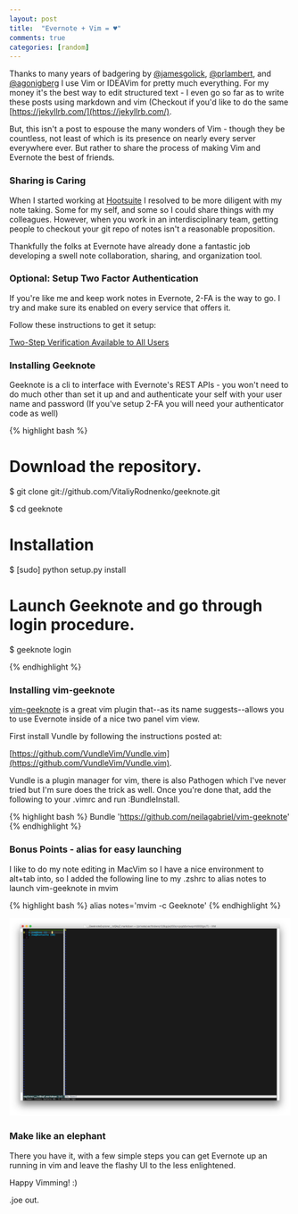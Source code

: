 ```yaml
---
layout: post
title:  "Evernote + Vim = ♥"
comments: true
categories: [random]
---
```


Thanks to many years of badgering by [@jamesgolick](https://twitter.com/jamesjolick), [@prlambert](https://twitter.com/prlambert), 
and [@agonigberg](https://twitter.com/agonigberg) I use Vim or IDEAVim for pretty much everything. For my money it's the 
best way to edit structured text - I even go so far as to write these posts using markdown and vim (Checkout if you'd like to do the same [https://jekyllrb.com/](https://jekyllrb.com/).

But, this isn't a post to espouse the many wonders of Vim - though they be countless, not least of which is its presence on
nearly every server everywhere ever. But rather to share the process of making Vim and Evernote the best of friends.

### Sharing is Caring 

When I started working at [Hootsuite](http://hootsuite.com) I resolved to be more diligent with my note taking. Some for 
my self, and some so I could share things with my colleagues. However, when you work in an interdisciplinary team,
getting people to checkout your git repo of notes isn't a reasonable proposition. 

Thankfully the folks at Evernote have already done a fantastic job developing a swell note collaboration,
sharing, and organization tool.

### Optional: Setup Two Factor Authentication 

If you're like me and keep work notes in Evernote, 2-FA is the way to go. I try and make sure its enabled on every service
that offers it.

Follow these instructions to get it setup: 

[Two-Step Verification Available to All Users](https://blog.evernote.com/blog/2013/10/04/two-step-verification-available-to-all-users/)

### Installing Geeknote

Geeknote is a cli to interface with Evernote's REST APIs - you won't need to do much other than set it up and and authenticate 
your self with your user name and password  (If you've setup 2-FA you will need your authenticator code as well)

{% highlight bash %}

# Download the repository.
$ git clone git://github.com/VitaliyRodnenko/geeknote.git

$ cd geeknote

# Installation
$ [sudo] python setup.py install

# Launch Geeknote and go through login procedure.
$ geeknote login

{% endhighlight %}

### Installing vim-geeknote

[vim-geeknote](https://github.com/neilagabriel/vim-geeknote) is a great vim plugin that--as its name suggests--allows
 you to use Evernote inside of a nice two panel vim view.

First install Vundle by following the instructions posted at:
 
[https://github.com/VundleVim/Vundle.vim](https://github.com/VundleVim/Vundle.vim).

Vundle is a plugin manager for vim, there is also Pathogen which I've never tried but I'm sure does the trick as well. Once 
you're done that, add the following to your .vimrc and run :BundleInstall.

{% highlight bash %}
Bundle 'https://github.com/neilagabriel/vim-geeknote'
{% endhighlight %}

### Bonus Points - alias for easy launching

I like to do my note editing in MacVim so I have a nice environment to alt+tab into, so I added the following line to my .zshrc to alias notes to launch
vim-geeknote in mvim 

{% highlight bash %}
alias notes='mvim -c Geeknote'
{% endhighlight %}

![MacVim up and running with my Geeknotes](/images/posts/evernote-vim/vim-geeknote.png)

### Make like an elephant

There you have it, with a few simple steps you can get Evernote up an running in vim and leave the flashy UI to the less
enlightened.

Happy Vimming! :)

.joe out.

